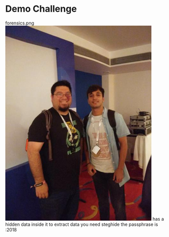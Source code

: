 # Demo Challenge
forensics.png 
![Forensics](../Images/forensics.jpeg) 
has a hidden data inside it to extract data
you need steghide the passphrase is :2018
